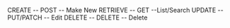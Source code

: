 CREATE -- POST -- Make New
RETRIEVE -- GET --List/Search
UPDATE -- PUT/PATCH -- Edit
DELETE -- DELETE -- Delete
